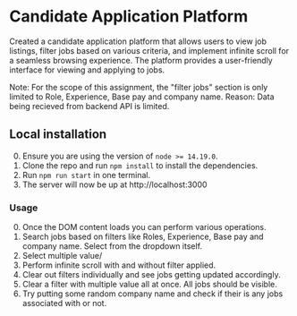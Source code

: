 # Candidate Application Platform
Created a candidate application platform that allows users to view job listings, filter jobs based on various criteria, and implement infinite scroll for a seamless browsing experience. The platform provides a user-friendly interface for viewing and applying to jobs.

Note: For the scope of this assignment, the "filter jobs" section is only limited to Role, Experience, Base pay and company name. Reason: Data being recieved from backend API is limited.

## Local installation

0. Ensure you are using the version of `node >= 14.19.0`.
1. Clone the repo and run `npm install` to install the dependencies.
2. Run `npm run start` in one terminal.
3. The server will now be up at http://localhost:3000

  
### Usage

0. Once the DOM content loads you can perform various operations.
1. Search jobs based on filters like Roles, Experience, Base pay and company name. Select from the dropdown itself.
3. Select multiple value/
4. Perform infinite scroll with and without filter applied.
5. Clear out filters individually and see jobs getting updated accordingly.
6. Clear a filter with multiple value all at once. All jobs should be visible.
7. Try putting some random company name and check if their is any jobs associated with or not.

